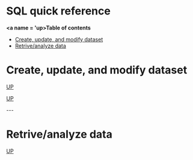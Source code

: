 
<h1> SQL quick reference</h1>

__<a name = 'up>Table of contents</a>__
- [Create, update, and modify dataset](#cumd)
- [Retrive/analyze data](#rad)

# <a name = 'cumd'>Create, update, and modify dataset</a>


[UP](#up)

[UP](#up)

---<br>

# <a name = 'rad'>Retrive/analyze data</a>



[UP](#up)

